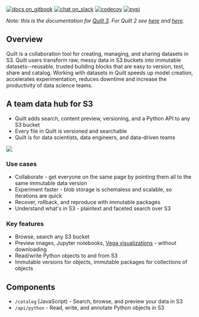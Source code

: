 <!--
	Are you editing this file?
	* /README.md and docs/README.md should be identical copies (symlinks don't work)
	* Use only *absolute links* in these files. Relative links will break.
!-->
[![docs on_gitbook](https://img.shields.io/badge/docs-on_gitbook-blue.svg?style=flat-square)](https://quiltdocs.gitbook.io/quilt/)
[![chat on_slack](https://img.shields.io/badge/chat-on_slack-blue.svg?style=flat-square)](https://slack.quiltdata.com/)
[![codecov](https://codecov.io/gh/quiltdata/quilt/branch/master/graph/badge.svg)](https://codecov.io/gh/quiltdata/quilt)
[![pypi](https://img.shields.io/pypi/v/quilt.svg?style=flat-square)](https://pypi.org/project/quilt/)

*Note: this is the documentation for [Quilt 3](https://blog.quiltdata.com/rethinking-s3-announcing-t4-a-team-data-hub-8e63ce7ec988). For Quilt 2 see [here](https://docs.quiltdata.com/v/quilt-2-master/) and [here](https://github.com/quiltdata/quilt/tree/quilt-2-master).*

## Overview

Quilt is a collaboration tool for creating, managing, and sharing
datasets in S3. Quilt users transform raw, messy data in S3 buckets
into immutable datasets--reusable, trusted building blocks that are
easy to version, test, share and catalog. Working with datasets in
Quilt speeds up model creation, accelerates experimentation, reduces
downtime and increase the productivity of data science teams.

## A team data hub for S3

* Quilt adds search, content preview, versioning, and a Python API to any S3 bucket
* Every file in Quilt is versioned and searchable
* Quilt is for data scientists, data engineers, and data-driven teams

![](https://github.com/quiltdata/quilt/blob/master/docs/imgs/quilt.gif?raw=true)

### Use cases
* Collaborate - get everyone on the same page by pointing them all to the same immutable data version
* Experiment faster - blob storage is schemaless and scalable, so iterations are quick
* Recover, rollback, and reproduce with immutable packages
* Understand what's in S3 - plaintext and faceted search over S3

### Key features
* Browse, search any S3 bucket
* Preview images, Jupyter notebooks, [Vega visualizations](https://vega.github.io/) - without downloading
* Read/write Python objects to and from S3
* Immutable versions for objects, immutable packages for collections of objects

## Components

* `/catalog` (JavaScript) - Search, browse, and preview your data in S3
* `/api/python` - Read, write, and annotate Python objects in S3
